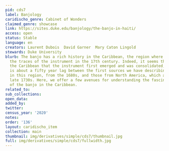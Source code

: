 ```yaml
---
pid: cds7
label: Banjology
caridischo_genre: Cabinet of Wonders
claimed_genre: showcase
link: https://sites.duke.edu/banjology/the-banjo-in-haiti/
access: open
status: Stable
language: en
creators: Laurent Dubois  David Garner  Mary Caton Lingold
stewards: Duke University
blurb: The banjo has a rich history in the Caribbean, the region where we first find
  the traces of the instrument in the 17th century. Indeed, it seems that it is in
  the Caribbean that the instrument first emerged and was consolidated, for there
  is about a fifty year lag between the first sources we have describing the instrument
  in this region, from the 1680s, and those from North America, which are from the
  late 1730s. Here, we offer a few avenues for understanding the fascinating history
  of the banjo in the Caribbean.
related_to:
sub_collections:
open_data:
added_by:
twitter:
census_year: '2020'
notes:
order: '136'
layout: caridischo_item
collection: main
thumbnail: img/derivatives/simple/cds7/thumbnail.jpg
full: img/derivatives/simple/cds7/fullwidth.jpg
---
```

